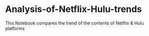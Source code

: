 # Analysis-of-Netflix-Hulu-trends
This Notebook compares the trend of the contents of Netflix &amp; Hulu platforms 
